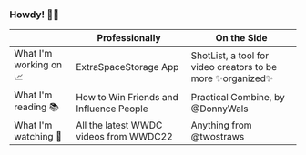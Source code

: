 ### Howdy! 👋🤠 

|                       | Professionally                          | On the Side                                                |
| --------------------- | --------------------------------------- | ---------------------------------------------------------- |
| What I'm working on 📈 | ExtraSpaceStorage App                   | ShotList, a tool for video creators to be more ✨organized✨ |
| What I'm reading 📚    | How to Win Friends and Influence People | Practical Combine, by @DonnyWals                           |
| What I'm watching 🍿   | All the latest WWDC videos from WWDC22  | Anything from @twostraws                                   |




